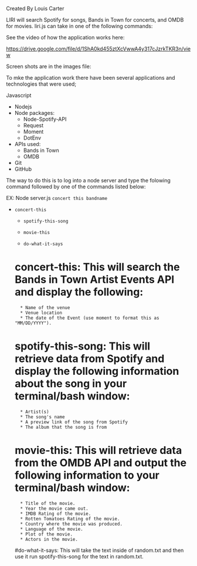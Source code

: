 Created By Louis Carter

LIRI will search Spotify for songs, Bands in Town for concerts, and OMDB for movies.
 liri.js can take in one of the following commands:

See the video of how the application works here:

https://drive.google.com/file/d/1ShA0kd455ztXcVwwA4y317cJzrkTKR3n/view

Screen shots are in the images file: 

To mke the application work there have been several applications and technologies that were used;

 Javascript
* Nodejs
* Node packages:
    * Node-Spotify-API
    * Request
    * Moment
    * DotEnv
* APIs used:
    * Bands in Town
    * OMDB
* Git
* GitHub

The way to do this is to log into a node server and type the folowing command followed by one of the commands listed below:

 EX: Node server.js `concert this bandname`

* `concert-this`

   * `spotify-this-song`

   * `movie-this`

   * `do-what-it-says`

    # concert-this: This will search the Bands in Town Artist Events API and display the following:
        * Name of the venue
        * Venue location
        * The date of the Event (use moment to format this as "MM/DD/YYYY").

    # spotify-this-song: This will retrieve data from Spotify and display the following information about the song in your terminal/bash window:
        * Artist(s)
        * The song's name
        * A preview link of the song from Spotify
        * The album that the song is from

    # movie-this: This will retrieve data from the OMDB API and output the following information to your terminal/bash window:
        * Title of the movie.
        * Year the movie came out.
        * IMDB Rating of the movie.
        * Rotten Tomatoes Rating of the movie.
        * Country where the movie was produced.
        * Language of the movie.
        * Plot of the movie.
        * Actors in the movie.

    #do-what-it-says: This will take the text inside of random.txt and then use it run spotify-this-song for the text in random.txt.

